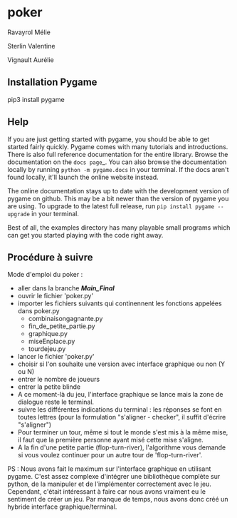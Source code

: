 # poker

Ravayrol Mélie

Sterlin Valentine

Vignault Aurélie


Installation Pygame
------------

   pip3 install pygame


Help
----

If you are just getting started with pygame, you should be able to
get started fairly quickly.  Pygame comes with many tutorials and
introductions.  There is also full reference documentation for the
entire library. Browse the documentation on the `docs page`_. You
can also browse the documentation locally by running `python -m pygame.docs`
in your terminal. If the docs aren't found locally, it'll launch the online
website instead.

The online documentation stays up to date with the development version
of pygame on github.  This may be a bit newer than the version of pygame
you are using. To upgrade to the latest full release, run 
``pip install pygame --upgrade`` in your terminal.

Best of all, the examples directory has many playable small programs
which can get you started playing with the code right away.

Procédure à suivre 
-------------------

Mode d'emploi du poker :

- aller dans la branche ***Main_Final***
- ouvrir le fichier 'poker.py'
- importer les fichiers suivants qui continennent les fonctions appelées dans poker.py
  - combinaisongagnante.py
  - fin_de_petite_partie.py
  - graphique.py
  - miseEnplace.py
  - tourdejeu.py
- lancer le fichier 'poker.py'
- choisir si l'on souhaite une version avec interface graphique ou non (Y ou N)
- entrer le nombre de joueurs
- entrer la petite blinde
- A ce moment-là du jeu, l'interface graphique se lance mais la zone de dialogue reste le terminal.
- suivre les différentes indications du terminal : les réponses se font en toutes lettres (pour la formulation "s'aligner - checker", il suffit d'écrire "s'aligner")
- Pour terminer un tour, même si tout le monde s'est mis à la même mise, il faut que la première personne ayant misé cette mise s'aligne. 
- A la fin d'une petite partie (flop-turn-river), l'algorithme vous demande si vous voulez continuer pour un autre tour de 'flop-turn-river'.

PS : Nous avons fait le maximum sur l'interface graphique en utilisant pygame. C'est assez complexe d'intégrer une bibliothèque complète sur python, de la manipuler et de l'implémenter correctement avec le jeu. 
Cependant, c'était intéressant à faire car nous avons vraiment eu le sentiment de créer un jeu. 
Par manque de temps, nous avons donc créé un hybride interface graphique/terminal.

